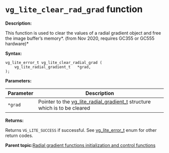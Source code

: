 # `vg_lite_clear_rad_grad` function

**Description:**

This function is used to clear the values of a radial gradient object and free the image buffer’s memory*. \(from Nov 2020, requires GC355 or GC555 hardware\)*

**Syntax:**

```
vg_lite_error_t vg_lite_clear_radial_grad (
    vg_lite_radial_gradient_t   *grad, 
);  

```

**Parameters:**

|Parameter|Description|
|---------|-----------|
|`*grad`|Pointer to the [vg\_lite\_radial\_gradient\_t](vg_lite_radial_gradient_t_structure.md) structure which is to be cleared|

**Returns:**

Returns `VG_LITE_SUCCESS` if successful. See [vg\_lite\_error\_t](vg_lite_error_t_enumeration.md) enum for other return codes.

**Parent topic:**[Radial gradient functions initialization and control functions](../topics/radial_gradient_functions_initialization_and_contr.md)

